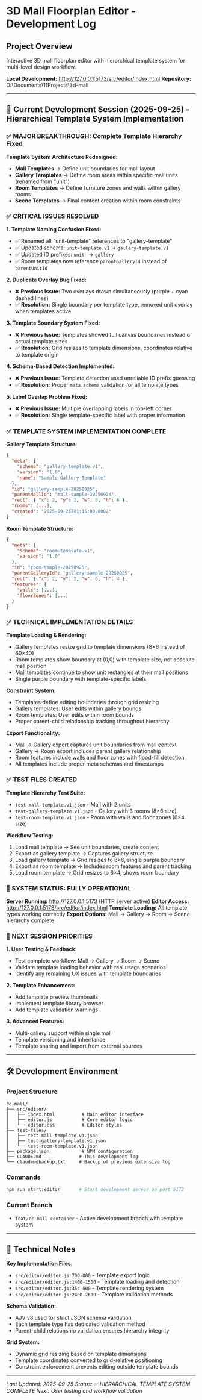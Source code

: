 # 3D Mall Floorplan Editor - Development Log

## Project Overview
Interactive 3D mall floorplan editor with hierarchical template system for multi-level design workflow.

**Local Development:** http://127.0.0.1:5173/src/editor/index.html
**Repository:** D:\Documents\11Projects\3d-mall

---

## 🎯 Current Development Session (2025-09-25) - Hierarchical Template System Implementation

### ✅ MAJOR BREAKTHROUGH: Complete Template Hierarchy Fixed

**Template System Architecture Redesigned:**
- **Mall Templates** → Define unit boundaries for mall layout
- **Gallery Templates** → Define room areas within specific mall units (renamed from "unit")
- **Room Templates** → Define furniture zones and walls within gallery rooms
- **Scene Templates** → Final content creation within room constraints

### ✅ CRITICAL ISSUES RESOLVED

**1. Template Naming Confusion Fixed:**
- ✅ Renamed all "unit-template" references to "gallery-template"
- ✅ Updated schema: `unit-template.v1` → `gallery-template.v1`
- ✅ Updated ID prefixes: `unit-` → `gallery-`
- ✅ Room templates now reference `parentGalleryId` instead of `parentUnitId`

**2. Duplicate Overlay Bug Fixed:**
- ❌ **Previous Issue:** Two overlays drawn simultaneously (purple + cyan dashed lines)
- ✅ **Resolution:** Single boundary per template type, removed unit overlay when templates active

**3. Template Boundary System Fixed:**
- ❌ **Previous Issue:** Templates showed full canvas boundaries instead of actual template sizes
- ✅ **Resolution:** Grid resizes to template dimensions, coordinates relative to template origin

**4. Schema-Based Detection Implemented:**
- ❌ **Previous Issue:** Template detection used unreliable ID prefix guessing
- ✅ **Resolution:** Proper `meta.schema` validation for all template types

**5. Label Overlap Problem Fixed:**
- ❌ **Previous Issue:** Multiple overlapping labels in top-left corner
- ✅ **Resolution:** Single template-specific label with proper information

### ✅ TEMPLATE SYSTEM IMPLEMENTATION COMPLETE

**Gallery Template Structure:**
```json
{
  "meta": {
    "schema": "gallery-template.v1",
    "version": "1.0",
    "name": "Sample Gallery Template"
  },
  "id": "gallery-sample-20250925",
  "parentMallId": "mall-sample-20250924",
  "rect": { "x": 2, "y": 2, "w": 8, "h": 6 },
  "rooms": [...],
  "created": "2025-09-25T01:15:00.000Z"
}
```

**Room Template Structure:**
```json
{
  "meta": {
    "schema": "room-template.v1",
    "version": "1.0"
  },
  "id": "room-sample-20250925",
  "parentGalleryId": "gallery-sample-20250925",
  "rect": { "x": 2, "y": 2, "w": 6, "h": 4 },
  "features": {
    "walls": [...],
    "floorZones": [...]
  }
}
```

### ✅ TECHNICAL IMPLEMENTATION DETAILS

**Template Loading & Rendering:**
- Gallery templates resize grid to template dimensions (8×6 instead of 60×40)
- Room templates show boundary at (0,0) with template size, not absolute mall position
- Mall templates continue to show unit rectangles at their mall positions
- Single purple boundary with template-specific labels

**Constraint System:**
- Templates define editing boundaries through grid resizing
- Gallery templates: User edits within gallery bounds
- Room templates: User edits within room bounds
- Proper parent-child relationship tracking throughout hierarchy

**Export Functionality:**
- Mall → Gallery export captures unit boundaries from mall context
- Gallery → Room export includes parent gallery relationship
- Room features include walls and floor zones with flood-fill detection
- All templates include proper meta schemas and timestamps

### ✅ TEST FILES CREATED

**Template Hierarchy Test Suite:**
- `test-mall-template.v1.json` - Mall with 2 units
- `test-gallery-template.v1.json` - Gallery with 3 rooms (8×6 size)
- `test-room-template.v1.json` - Room with walls and floor zones (6×4 size)

**Workflow Testing:**
1. Load mall template → See unit boundaries, create content
2. Export as gallery template → Captures gallery structure
3. Load gallery template → Grid resizes to 8×6, single purple boundary
4. Export as room template → Includes room features and parent tracking
5. Load room template → Grid resizes to 6×4, shows room boundary

### 🚀 SYSTEM STATUS: FULLY OPERATIONAL

**Server Running:** http://127.0.0.1:5173 (HTTP server active)
**Editor Access:** http://127.0.0.1:5173/src/editor/index.html
**Template Loading:** All template types working correctly
**Export Options:** Mall → Gallery → Room → Scene hierarchy complete

### 🎯 NEXT SESSION PRIORITIES

**1. User Testing & Feedback:**
- Test complete workflow: Mall → Gallery → Room → Scene
- Validate template loading behavior with real usage scenarios
- Identify any remaining UX issues with template boundaries

**2. Template Enhancement:**
- Add template preview thumbnails
- Implement template library browser
- Add template validation warnings

**3. Advanced Features:**
- Multi-gallery support within single mall
- Template versioning and inheritance
- Template sharing and import from external sources

---

## 🛠️ Development Environment

### Project Structure
```
3d-mall/
├── src/editor/
│   ├── index.html          # Main editor interface
│   ├── editor.js           # Core editor logic
│   └── editor.css          # Editor styles
├── test-files/
│   ├── test-mall-template.v1.json
│   ├── test-gallery-template.v1.json
│   └── test-room-template.v1.json
├── package.json            # NPM configuration
├── CLAUDE.md              # This development log
└── claudemdbackup.txt     # Backup of previous extensive log
```

### Commands
```bash
npm run start:editor       # Start development server on port 5173
```

### Current Branch
- `feat/cc-mall-container` - Active development branch with template system

---

## 📝 Technical Notes

**Key Implementation Files:**
- `src/editor/editor.js:700-800` - Template export logic
- `src/editor/editor.js:1400-1500` - Template loading and detection
- `src/editor/editor.js:354-500` - Template rendering system
- `src/editor/editor.js:2400-2600` - Template validation methods

**Schema Validation:**
- AJV v8 used for strict JSON schema validation
- Each template type has dedicated validation method
- Parent-child relationship validation ensures hierarchy integrity

**Grid System:**
- Dynamic grid resizing based on template dimensions
- Template coordinates converted to grid-relative positioning
- Constraint enforcement prevents editing outside template bounds

---

*Last Updated: 2025-09-25*
*Status: ✅ HIERARCHICAL TEMPLATE SYSTEM COMPLETE*
*Next: User testing and workflow validation*